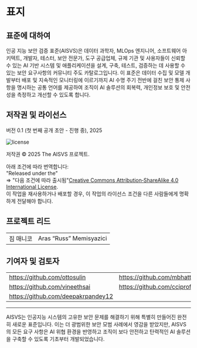 # 표지

## 표준에 대하여

인공 지능 보안 검증 표준(AISVS)은 데이터 과학자, MLOps 엔지니어, 소프트웨어 아키텍트, 개발자, 테스터, 보안 전문가, 도구 공급업체, 규제 기관 및 사용자들이 신뢰할 수 있는 AI 기반 시스템 및 애플리케이션을 설계, 구축, 테스트, 검증하는 데 사용할 수 있는 보안 요구사항의 커뮤니티 주도 카탈로그입니다. 이 표준은 데이터 수집 및 모델 개발부터 배포 및 지속적인 모니터링에 이르기까지 AI 수명 주기 전반에 걸친 보안 통제 사항을 명시하는 공통 언어를 제공하여 조직이 AI 솔루션의 회복력, 개인정보 보호 및 안전성을 측정하고 개선할 수 있도록 합니다.

## 저작권 및 라이선스

버전 0.1 (첫 번째 공개 초안 - 진행 중), 2025  

![license](../images/license.png)

저작권 © 2025 The AISVS 프로젝트.  

아래 조건에 따라 번역합니다:  
"Released under the"  
=> "다음 조건에 따라 출시됨"[Creative Commons Attribution‑ShareAlike 4.0 International License](https://creativecommons.org/licenses/by-sa/4.0/).  
이 작업을 재사용하거나 배포할 경우, 이 작업의 라이선스 조건을 다른 사람들에게 명확하게 전달해야 합니다.

## 프로젝트 리드

|       |                         |
| ----- | ----------------------- |
| 짐 매니코 | Aras “Russ” Memisyazici |

## 기여자 및 검토자

|                                    |                             |
| ---------------------------------- | --------------------------- |
| https://github.com/ottosulin       | https://github.com/mbhatt1  |
| https://github.com/vineethsai      | https://github.com/cciprofm |
| https://github.com/deepakrpandey12 |                             |

---

AISVS는 인공지능 시스템의 고유한 보안 문제를 해결하기 위해 특별히 만들어진 완전히 새로운 표준입니다. 이는 더 광범위한 보안 모범 사례에서 영감을 받았지만, AISVS의 모든 요구 사항은 AI 위협 환경을 반영하고 조직이 보다 안전하고 탄력적인 AI 솔루션을 구축할 수 있도록 기초부터 개발되었습니다.

